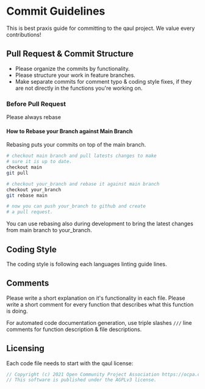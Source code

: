 # Commit Guidelines

This is best praxis guide for committing to the qaul project.
We value every contributions!

## Pull Request & Commit Structure

* Please organize the commits by functionality.
* Please structure your work in feature branches.
* Make separate commits for comment typo & coding style fixes, if they are not directly in the functions you're working on.

### Before Pull Request

Please always rebase

#### How to Rebase your Branch against Main Branch

Rebasing puts your commits on top of the main branch.

```sh
# checkout main branch and pull latests changes to make
# sure it is up to date.
checkout main
git pull

# checkout your_branch and rebase it against main branch
checkout your_branch
git rebase main

# now you can push your_branch to github and create
# a pull request.
```

You can use rebasing also during development to bring the latest
changes from main branch to your_branch.

## Coding Style

The coding style is following each languages linting guide lines.

## Comments

Please write a short explanation on it's functionality in each file.
Please write a short comment for every function that describes what this function is doing.

For automated code documentation generation, use triple slashes `///` line comments for function description & file descriptions.

## Licensing

Each code file needs to start with the qaul license:

```rs
// Copyright (c) 2021 Open Community Project Association https://ocpa.ch
// This software is published under the AGPLv3 license.
```
